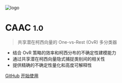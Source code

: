 <!-- _coverpage.md -->

![logo](../assets/logo.png)

# CAAC <small>1.0</small>

> 共享潜在柯西向量的 One-vs-Rest (OvR) 多分类器

- 结合 OvR 策略的效率和柯西分布的不确定性建模能力
- 通过共享潜在柯西向量隐式捕捉类别间的相关性
- 提供精确的不确定性量化和高度可解释性

[GitHub](https://github.com/1587causalai/caac)
[开始使用](#共享潜在柯西向量的-one-vs-rest-ovr-多分类器)
